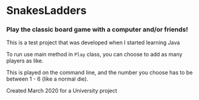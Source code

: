 # SnakesLadders 

### Play the classic board game with a computer and/or friends!

This is a test project that was developed when I started learning Java

To run use main method in `Play` class, you can choose to add as many players as like.

This is played on the command line, and the number you choose has to be between 1 - 6 (like a normal die).


Created March 2020 for a University project
